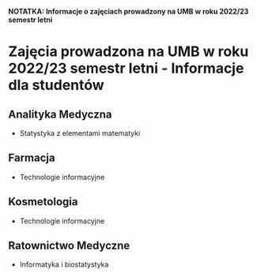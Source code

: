 
<!-- README.md is generated from README.Rmd. Please edit that file -->

**NOTATKA: Informacje o zajęciach prowadzony na UMB w roku 2022/23
semestr letni**

# Zajęcia prowadzona na UMB w roku 2022/23 semestr letni - Informacje dla studentów

## Analityka Medyczna

- Statystyka z elementami matematyki

## Farmacja

- Technologie informacyjne

## Kosmetologia

- Technologie informacyjne

## Ratownictwo Medyczne

- Informatyka i biostatystyka

